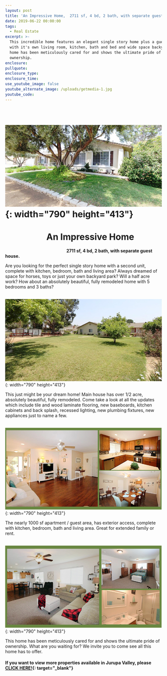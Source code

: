 ```yaml
---
layout: post
title: 'An Impressive Home,  2711 sf, 4 bd, 2 bath, with separate guest house.'
date: 2019-06-22 00:00:00
tags:
  - Real Estate
excerpt: >-
  This incredible home features an elegant single story home plus a guest house
  with it's own living room, kitchen, bath and bed and wide space backyard. This
  home has been meticulously cared for and shows the ultimate pride of
  ownership.
enclosure:
pullquote:
enclosure_type:
enclosure_time:
use_youtube_image: false
youtube_alternate_image: /uploads/getmedia-1.jpg
youtube_code:
---
```


# &nbsp; &nbsp; &nbsp;![](/uploads/getmedia-1s-2.jpg){: width="790" height="413"}

# **&nbsp; &nbsp; &nbsp; &nbsp; &nbsp; &nbsp; &nbsp; &nbsp; &nbsp; &nbsp; An Impressive Home&nbsp;**

&nbsp; &nbsp; &nbsp; &nbsp; &nbsp; &nbsp; &nbsp; &nbsp; &nbsp; &nbsp; &nbsp; &nbsp; &nbsp; &nbsp; &nbsp; &nbsp; &nbsp; &nbsp; &nbsp; &nbsp; &nbsp; &nbsp; &nbsp; &nbsp; &nbsp;&nbsp;**2711 sf, 4 bd, 2 bath, with separate guest house.&nbsp;**

Are you looking for the perfect single story home with a second unit, complete with kitchen, bedroom, bath and living area? Always dreamed of space for horses, toys or just your own backyard park? Will a half acre work? How about an absolutely beautiful, fully remodeled home with 5 bedrooms and 3 baths?

&nbsp; &nbsp; &nbsp; &nbsp; &nbsp; &nbsp;&nbsp;![](/uploads/getmedia-11small-2.jpg){: width="790" height="413"}

This just might be your dream home\! Main house has over 1/2 acre, absolutely beautiful, fully remodeled. Come take a look at all the updates which include tile and wood laminate flooring, new baseboards, kitchen cabinets and back splash, recessed lighting, new plumbing fixtures, new appliances just to name a few.

&nbsp; &nbsp; &nbsp;![](/uploads/main-collage-s-3.jpg){: width="790" height="413"}

The nearly 1000 sf apartment / guest area, has exterior access, complete with kitchen, bedroom, bath and living area. Great for extended family or rent.&nbsp;

&nbsp; &nbsp; &nbsp;![](/uploads/gh-collage-s-3.jpg){: width="790" height="413"}

This home has been meticulously cared for and shows the ultimate pride of ownership. What are you waiting for? We invite you to come see all this home has to offer.

#### If you want to view more properties available in Jurupa Valley, please **[CLICK HERE\!](https://www.liveloveie.com/homes-jurupa-valley/){: target="_blank"}**